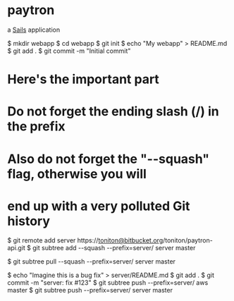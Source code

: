 # paytron

a [Sails](http://sailsjs.org) application

$ mkdir webapp
$ cd webapp
$ git init
$ echo "My webapp" > README.md
$ git add .
$ git commit -m "Initial commit"

# Here's the important part
# Do not forget the ending slash (/) in the prefix
# Also do not forget the "--squash" flag, otherwise you will
# end up with a very polluted Git history
$ git remote add server https://toniton@bitbucket.org/toniton/paytron-api.git
$ git subtree add --squash --prefix=server/ server master

$ git subtree pull --squash --prefix=server/ server master

$ echo "Imagine this is a bug fix" > server/README.md
$ git add .
$ git commit -m "server: fix #123"
$ git subtree push --prefix=server/ aws master
$ git subtree push --prefix=server/ server master

